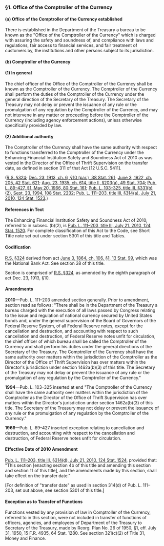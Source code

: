### §1. Office of the Comptroller of the Currency ###

[]()

#### (a) Office of the Comptroller of the Currency established ####

There is established in the Department of the Treasury a bureau to be known as the "Office of the Comptroller of the Currency" which is charged with assuring the safety and soundness of, and compliance with laws and regulations, fair access to financial services, and fair treatment of customers by, the institutions and other persons subject to its jurisdiction.

[]()

#### (b) Comptroller of the Currency ####

[]()

#### (1) In general ####

The chief officer of the Office of the Comptroller of the Currency shall be known as the Comptroller of the Currency. The Comptroller of the Currency shall perform the duties of the Comptroller of the Currency under the general direction of the Secretary of the Treasury. The Secretary of the Treasury may not delay or prevent the issuance of any rule or the promulgation of any regulation by the Comptroller of the Currency, and may not intervene in any matter or proceeding before the Comptroller of the Currency (including agency enforcement actions), unless otherwise specifically provided by law.

[]()

#### (2) Additional authority ####

The Comptroller of the Currency shall have the same authority with respect to functions transferred to the Comptroller of the Currency under the Enhancing Financial Institution Safety and Soundness Act of 2010 as was vested in the Director of the Office of Thrift Supervision on the transfer date, as defined in section 311 of that Act [12 U.S.C. 5411].

([R.S. §324](/statviewer.htm?volume=rs&page=54); [Dec. 23, 1913, ch. 6, §10 (par.), 38 Stat. 261](/statviewer.htm?volume=38&page=261); [June 3, 1922, ch. 205, 42 Stat. 621](/statviewer.htm?volume=42&page=621); [Aug. 23, 1935, ch. 614, title II, §203(a), 49 Stat. 704](/statviewer.htm?volume=49&page=704); [Pub. L. 89–427, §1, May 20, 1966, 80 Stat. 161](/statviewer.htm?volume=80&page=161); [Pub. L. 103–325, title III, §331(b)(2), Sept. 23, 1994, 108 Stat. 2232](/statviewer.htm?volume=108&page=2232); [Pub. L. 111–203, title III, §314(a), July 21, 2010, 124 Stat. 1523](/statviewer.htm?volume=124&page=1523).)

#### References in Text ####

The Enhancing Financial Institution Safety and Soundness Act of 2010, referred to in subsec. (b)(2), is [Pub. L. 111–203, title III, July 21, 2010, 124 Stat. 1520](/statviewer.htm?volume=124&page=1520). For complete classification of this Act to the Code, see Short Title note set out under section 5301 of this title and Tables.

#### Codification ####

[R.S. §324](/statviewer.htm?volume=rs&page=54) derived from act [June 3, 1864, ch. 106, §1, 13 Stat. 99](/statviewer.htm?volume=13&page=99), which was the National Bank Act. See section 38 of this title.

Section is comprised of [R.S. §324](/statviewer.htm?volume=rs&page=54), as amended by the eighth paragraph of act Dec. 23, 1913, §10.

#### Amendments ####

**2010**—Pub. L. 111–203 amended section generally. Prior to amendment, section read as follows: "There shall be in the Department of the Treasury a bureau charged with the execution of all laws passed by Congress relating to the issue and regulation of national currency secured by United States bonds and, under the general supervision of the Board of Governors of the Federal Reserve System, of all Federal Reserve notes, except for the cancellation and destruction, and accounting with respect to such cancellation and destruction, of Federal Reserve notes unfit for circulation, the chief officer of which bureau shall be called the Comptroller of the Currency and shall perform his duties under the general directions of the Secretary of the Treasury. The Comptroller of the Currency shall have the same authority over matters within the jurisdiction of the Comptroller as the Director of the Office of Thrift Supervision has over matters within the Director's jurisdiction under section 1462a(b)(3) of this title. The Secretary of the Treasury may not delay or prevent the issuance of any rule or the promulgation of any regulation by the Comptroller of the Currency."

**1994**—Pub. L. 103–325 inserted at end "The Comptroller of the Currency shall have the same authority over matters within the jurisdiction of the Comptroller as the Director of the Office of Thrift Supervision has over matters within the Director's jurisdiction under section 1462a(b)(3) of this title. The Secretary of the Treasury may not delay or prevent the issuance of any rule or the promulgation of any regulation by the Comptroller of the Currency."

**1966**—Pub. L. 89–427 inserted exception relating to cancellation and destruction, and accounting with respect to the cancellation and destruction, of Federal Reserve notes unfit for circulation.

#### Effective Date of 2010 Amendment ####

[Pub. L. 111–203, title III, §314(d), July 21, 2010, 124 Stat. 1524](/statviewer.htm?volume=124&page=1524), provided that: "This section [enacting section 4b of this title and amending this section and section 11 of this title], and the amendments made by this section, shall take effect on the transfer date."

[For definition of "transfer date" as used in section 314(d) of Pub. L. 111–203, set out above, see section 5301 of this title.]

#### Exception as to Transfer of Functions ####

Functions vested by any provision of law in Comptroller of the Currency, referred to in this section, were not included in transfer of functions of officers, agencies, and employees of Department of the Treasury to Secretary of the Treasury, made by Reorg. Plan No. 26 of 1950, §1, eff. July 31, 1950, 15 F.R. 4935, 64 Stat. 1280. See section 321(c)(2) of Title 31, Money and Finance.